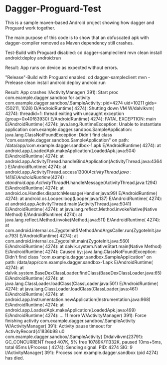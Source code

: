Dagger-Proguard-Test
==============

This is a sample maven-based Android project showing how dagger and Proguard work together.

The main purpose of this code is to show that an obfuscated apk with dagger-compiler removed as Maven dependency still crashes.

Test-Build with Proguard disabled:
    cd dagger-sampleclient
    mvn clean install android:deploy android:run

Result:
App runs on device as expected without errors.

"Release"-Build with Proguard enabled:
    cd dagger-sampleclient
    mvn -Prelease clean install android:deploy android:run

Result:
App crashes 
    I/ActivityManager(  391): Start proc com.example.dagger.sandbox for activity com.example.dagger.sandbox/.SampleActivity: pid=4274 uid=10211 gids={50211, 1028}
    D/AndroidRuntime( 4274): Shutting down VM
    W/dalvikvm( 4274): threadid=1: thread exiting with uncaught exception (group=0x40f83930)
    E/AndroidRuntime( 4274): FATAL EXCEPTION: main
    E/AndroidRuntime( 4274): java.lang.RuntimeException: Unable to instantiate application com.example.dagger.sandbox.SampleApplication: java.lang.ClassNotFoundException: Didn't find class "com.example.dagger.sandbox.SampleApplication" on path: /data/app/com.example.dagger.sandbox-1.apk
    E/AndroidRuntime( 4274):        at android.app.LoadedApk.makeApplication(LoadedApk.java:504)
    E/AndroidRuntime( 4274):        at android.app.ActivityThread.handleBindApplication(ActivityThread.java:4364)
    E/AndroidRuntime( 4274):        at android.app.ActivityThread.access$1300(ActivityThread.java:141)
    E/AndroidRuntime( 4274):        at android.app.ActivityThread$H.handleMessage(ActivityThread.java:1294)
    E/AndroidRuntime( 4274):        at android.os.Handler.dispatchMessage(Handler.java:99)
    E/AndroidRuntime( 4274):        at android.os.Looper.loop(Looper.java:137)
    E/AndroidRuntime( 4274):        at android.app.ActivityThread.main(ActivityThread.java:5041)
    E/AndroidRuntime( 4274):        at java.lang.reflect.Method.invokeNative(Native Method)
    E/AndroidRuntime( 4274):        at java.lang.reflect.Method.invoke(Method.java:511)
    E/AndroidRuntime( 4274):        at com.android.internal.os.ZygoteInit$MethodAndArgsCaller.run(ZygoteInit.java:793)
    E/AndroidRuntime( 4274):        at com.android.internal.os.ZygoteInit.main(ZygoteInit.java:560)
    E/AndroidRuntime( 4274):        at dalvik.system.NativeStart.main(Native Method)
    E/AndroidRuntime( 4274): Caused by: java.lang.ClassNotFoundException: Didn't find class "com.example.dagger.sandbox.SampleApplication" on path: /data/app/com.example.dagger.sandbox-1.apk
    E/AndroidRuntime( 4274):        at dalvik.system.BaseDexClassLoader.findClass(BaseDexClassLoader.java:65)
    E/AndroidRuntime( 4274):        at java.lang.ClassLoader.loadClass(ClassLoader.java:501)
    E/AndroidRuntime( 4274):        at java.lang.ClassLoader.loadClass(ClassLoader.java:461)
    E/AndroidRuntime( 4274):        at android.app.Instrumentation.newApplication(Instrumentation.java:968)
    E/AndroidRuntime( 4274):        at android.app.LoadedApk.makeApplication(LoadedApk.java:499)
    E/AndroidRuntime( 4274):        ... 11 more
    W/ActivityManager(  391):   Force finishing activity com.example.dagger.sandbox/.SampleActivity
    W/ActivityManager(  391): Activity pause timeout for ActivityRecord{41836b98 u0 com.example.dagger.sandbox/.SampleActivity}
    D/dalvikvm(23791): GC_CONCURRENT freed 407K, 5% free 10789K/11332K, paused 10ms+5ms, total 65ms
    I/Process ( 4274): Sending signal. PID: 4274 SIG: 9
    I/ActivityManager(  391): Process com.example.dagger.sandbox (pid 4274) has died.
